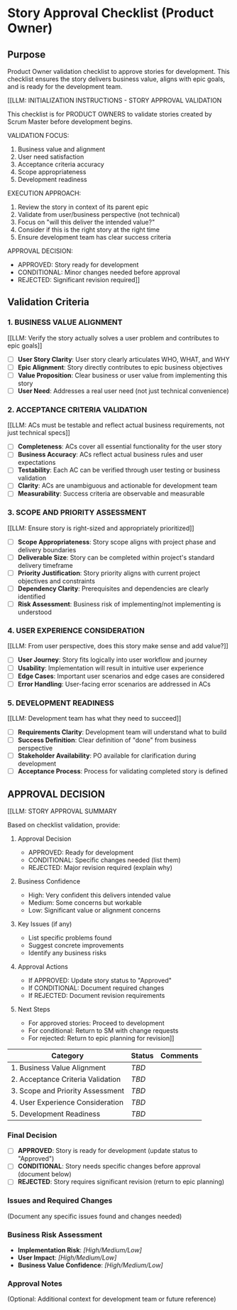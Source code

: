 # Story Approval Checklist (Product Owner)

## Purpose

Product Owner validation checklist to approve stories for development. This checklist ensures the story delivers business value, aligns with epic goals, and is ready for the development team.

[[LLM: INITIALIZATION INSTRUCTIONS - STORY APPROVAL VALIDATION

This checklist is for PRODUCT OWNERS to validate stories created by Scrum Master before development begins.

VALIDATION FOCUS:
1. Business value and alignment
2. User need satisfaction  
3. Acceptance criteria accuracy
4. Scope appropriateness
5. Development readiness

EXECUTION APPROACH:
1. Review the story in context of its parent epic
2. Validate from user/business perspective (not technical)
3. Focus on "will this deliver the intended value?"
4. Consider if this is the right story at the right time
5. Ensure development team has clear success criteria

APPROVAL DECISION:
- APPROVED: Story ready for development
- CONDITIONAL: Minor changes needed before approval
- REJECTED: Significant revision required]]

## Validation Criteria

### 1. BUSINESS VALUE ALIGNMENT

[[LLM: Verify the story actually solves a user problem and contributes to epic goals]]

- [ ] **User Story Clarity**: User story clearly articulates WHO, WHAT, and WHY
- [ ] **Epic Alignment**: Story directly contributes to epic business objectives  
- [ ] **Value Proposition**: Clear business or user value from implementing this story
- [ ] **User Need**: Addresses a real user need (not just technical convenience)

### 2. ACCEPTANCE CRITERIA VALIDATION

[[LLM: ACs must be testable and reflect actual business requirements, not just technical specs]]

- [ ] **Completeness**: ACs cover all essential functionality for the user story
- [ ] **Business Accuracy**: ACs reflect actual business rules and user expectations
- [ ] **Testability**: Each AC can be verified through user testing or business validation
- [ ] **Clarity**: ACs are unambiguous and actionable for development team
- [ ] **Measurability**: Success criteria are observable and measurable

### 3. SCOPE AND PRIORITY ASSESSMENT

[[LLM: Ensure story is right-sized and appropriately prioritized]]

- [ ] **Scope Appropriateness**: Story scope aligns with project phase and delivery boundaries
- [ ] **Deliverable Size**: Story can be completed within project's standard delivery timeframe
- [ ] **Priority Justification**: Story priority aligns with current project objectives and constraints
- [ ] **Dependency Clarity**: Prerequisites and dependencies are clearly identified
- [ ] **Risk Assessment**: Business risk of implementing/not implementing is understood

### 4. USER EXPERIENCE CONSIDERATION

[[LLM: From user perspective, does this story make sense and add value?]]

- [ ] **User Journey**: Story fits logically into user workflow and journey
- [ ] **Usability**: Implementation will result in intuitive user experience
- [ ] **Edge Cases**: Important user scenarios and edge cases are considered
- [ ] **Error Handling**: User-facing error scenarios are addressed in ACs

### 5. DEVELOPMENT READINESS

[[LLM: Development team has what they need to succeed]]

- [ ] **Requirements Clarity**: Development team will understand what to build
- [ ] **Success Definition**: Clear definition of "done" from business perspective  
- [ ] **Stakeholder Availability**: PO available for clarification during development
- [ ] **Acceptance Process**: Process for validating completed story is defined

## APPROVAL DECISION

[[LLM: STORY APPROVAL SUMMARY

Based on checklist validation, provide:

1. Approval Decision
   - APPROVED: Ready for development
   - CONDITIONAL: Specific changes needed (list them)
   - REJECTED: Major revision required (explain why)

2. Business Confidence
   - High: Very confident this delivers intended value
   - Medium: Some concerns but workable
   - Low: Significant value or alignment concerns

3. Key Issues (if any)
   - List specific problems found
   - Suggest concrete improvements
   - Identify any business risks

4. Approval Actions
   - If APPROVED: Update story status to "Approved"
   - If CONDITIONAL: Document required changes
   - If REJECTED: Document revision requirements

5. Next Steps
   - For approved stories: Proceed to development
   - For conditional: Return to SM with change requests
   - For rejected: Return to epic planning for revision]]

| Category | Status | Comments |
|----------|--------|----------|
| 1. Business Value Alignment | _TBD_ |  |
| 2. Acceptance Criteria Validation | _TBD_ |  |
| 3. Scope and Priority Assessment | _TBD_ |  |
| 4. User Experience Consideration | _TBD_ |  |
| 5. Development Readiness | _TBD_ |  |

### Final Decision

- [ ] **APPROVED**: Story is ready for development (update status to "Approved")
- [ ] **CONDITIONAL**: Story needs specific changes before approval (document below)
- [ ] **REJECTED**: Story requires significant revision (return to epic planning)

### Issues and Required Changes

(Document any specific issues found and changes needed)

### Business Risk Assessment

- **Implementation Risk**: _[High/Medium/Low]_
- **User Impact**: _[High/Medium/Low]_  
- **Business Value Confidence**: _[High/Medium/Low]_

### Approval Notes

(Optional: Additional context for development team or future reference)
